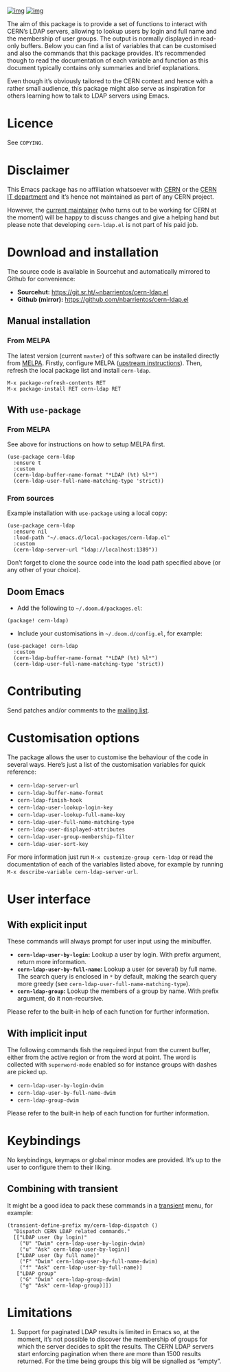 [![img](https://melpa.org/packages/cern-ldap-badge.svg)](https://melpa.org/#/cern-ldap) [![img](https://stable.melpa.org/packages/cern-ldap-badge.svg)](https://stable.melpa.org/#/cern-ldap)

The aim of this package is to provide a set of functions to interact with CERN&rsquo;s LDAP servers, allowing to lookup users by login and full name and the membership of user groups. The output is normally displayed in read-only buffers. Below you can find a list of variables that can be customised and also the commands that this package provides. It&rsquo;s recommended though to read the documentation of each variable and function as this document typically contains only summaries and brief explanations.

Even though it&rsquo;s obviously tailored to the CERN context and hence with a rather small audience, this package might also serve as inspiration for others learning how to talk to LDAP servers using Emacs.


# Licence

See `COPYING`.


# Disclaimer

This Emacs package has no affiliation whatsoever with [CERN](https://home.cern) or the [CERN IT department](https://information-technology.web.cern.ch/) and it&rsquo;s hence not maintained as part of any CERN project.

However, the [current maintainer](https://cern.ch/nacho) (who turns out to be working for CERN at the moment) will be happy to discuss changes and give a helping hand but please note that developing `cern-ldap.el` is not part of his paid job.


# Download and installation

The source code is available in Sourcehut and automatically mirrored to Github for convenience:

-   **Sourcehut:** <https://git.sr.ht/~nbarrientos/cern-ldap.el>
-   **Github (mirror):** <https://github.com/nbarrientos/cern-ldap.el>


## Manual installation


### From MELPA

The latest version (current `master`) of this software can be installed directly from [MELPA](https://melpa.org/#/cern-ldap). Firstly, configure MELPA ([upstream instructions](https://melpa.org/#/getting-started)). Then, refresh the local package list and install `cern-ldap`.

    M-x package-refresh-contents RET
    M-x package-install RET cern-ldap RET


## With `use-package`


### From MELPA

See above for instructions on how to setup MELPA first.

```emacs-lisp
(use-package cern-ldap
  :ensure t
  :custom
  (cern-ldap-buffer-name-format "*LDAP (%t) %l*")
  (cern-ldap-user-full-name-matching-type 'strict))
```


### From sources

Example installation with `use-package` using a local copy:

```emacs-lisp
(use-package cern-ldap
  :ensure nil
  :load-path "~/.emacs.d/local-packages/cern-ldap.el"
  :custom
  (cern-ldap-server-url "ldap://localhost:1389"))
```

Don&rsquo;t forget to clone the source code into the load path specified above (or any other of your choice).


## Doom Emacs

-   Add the following to `~/.doom.d/packages.el`:

```emacs-lisp
(package! cern-ldap)
```

-   Include your customisations in `~/.doom.d/config.el`, for example:

```emacs-lisp
(use-package! cern-ldap
  :custom
  (cern-ldap-buffer-name-format "*LDAP (%t) %l*")
  (cern-ldap-user-full-name-matching-type 'strict))
```


# Contributing

Send patches and/or comments to the [mailing list](https://lists.sr.ht/~nbarrientos/cern-ldap.el).


# Customisation options

The package allows the user to customise the behaviour of the code in several ways. Here&rsquo;s just a list of the customisation variables for quick reference:

-   `cern-ldap-server-url`
-   `cern-ldap-buffer-name-format`
-   `cern-ldap-finish-hook`
-   `cern-ldap-user-lookup-login-key`
-   `cern-ldap-user-lookup-full-name-key`
-   `cern-ldap-user-full-name-matching-type`
-   `cern-ldap-user-displayed-attributes`
-   `cern-ldap-user-group-membership-filter`
-   `cern-ldap-user-sort-key`

For more information just run `M-x customize-group cern-ldap` or read the documentation of each of the variables listed above, for example by running `M-x describe-variable cern-ldap-server-url`.


# User interface


## With explicit input

These commands will always prompt for user input using the minibuffer.

-   **`cern-ldap-user-by-login`:** Lookup a user by login. With prefix argument, return more information.
-   **`cern-ldap-user-by-full-name`:** Lookup a user (or several) by full name. The search query is enclosed in `*` by default, making the search query more greedy (see `cern-ldap-user-full-name-matching-type`).
-   **`cern-ldap-group`:** Lookup the members of a group by name. With prefix argument, do it non-recursive.

Please refer to the built-in help of each function for further information.


## With implicit input

The following commands fish the required input from the current buffer, either from the active region or from the word at point. The word is collected with `superword-mode` enabled so for instance groups with dashes are picked up.

-   `cern-ldap-user-by-login-dwim`
-   `cern-ldap-user-by-full-name-dwim`
-   `cern-ldap-group-dwim`

Please refer to the built-in help of each function for further information.


# Keybindings

No keybindings, keymaps or global minor modes are provided. It&rsquo;s up to the user to configure them to their liking.


## Combining with transient

It might be a good idea to pack these commands in a [transient](https://github.com/magit/transient) menu, for example:

```emacs-lisp
(transient-define-prefix my/cern-ldap-dispatch ()
  "Dispatch CERN LDAP related commands."
  [["LDAP user (by login)"
    ("U" "Dwim" cern-ldap-user-by-login-dwim)
    ("u" "Ask" cern-ldap-user-by-login)]
   ["LDAP user (by full name)"
    ("F" "Dwim" cern-ldap-user-by-full-name-dwim)
    ("f" "Ask" cern-ldap-user-by-full-name)]
   ["LDAP group"
    ("G" "Dwim" cern-ldap-group-dwim)
    ("g" "Ask" cern-ldap-group)]])
```


# Limitations

1.  Support for paginated LDAP results is limited in Emacs so, at the moment, it&rsquo;s not possible to discover the membership of groups for which the server decides to split the results. The CERN LDAP servers start enforcing pagination when there are more than 1500 results returned. For the time being groups this big will be signalled as &ldquo;empty&rdquo;.